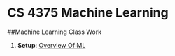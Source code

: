 # CS 4375 Machine Learning
##Machine Learning Class Work
<br>
1. **Setup**: [Overview Of ML](https://github.com/yanshiyou123/Machine-Learning/blob/main/Overview%20of%20ML.pdf)
